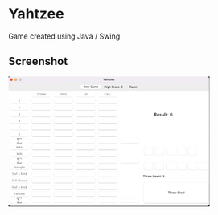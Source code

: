 # Yahtzee
Game created using Java / Swing.

## Screenshot
<p float="left">
	<img src="assets/Images/yahtzee_screenshot.png" width="400">
</p>